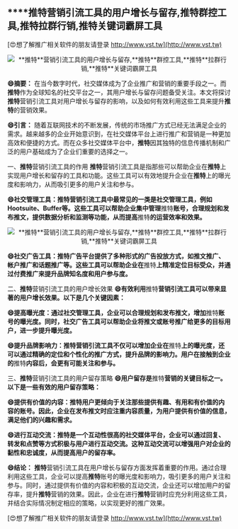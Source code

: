 ## ****推特**营销引流工具的用户增长与留存,**推特**群控工具,**推特**拉群行销,**推特**关键词霸屏工具**

[😍想了解推广相关软件的朋友请登录 http://www.vst.tw](http://www.vst.tw)

 <center><img src="https://vst.tw/MP4/tuiguang/png/0.png" alt="**推特**营销引流工具的用户增长与留存,**推特**群控工具,**推特**拉群行销,**推特**关键词霸屏工具"></center>

**😄摘要：**
在当今数字时代，社交媒体成为了企业推广和营销的重要手段之一。而**推特**作为全球知名的社交平台之一，其用户增长与留存问题备受关注。本文将探讨**推特**营销引流工具对用户增长与留存的影响，以及如何有效利用这些工具来提升**推特**的营销效果。

**😄引言：**
随着互联网技术的不断发展，传统的市场推广方式已经无法满足企业的需求。越来越多的企业开始意识到，在社交媒体平台上进行推广和营销是一种更加高效和便捷的方式。而在众多社交媒体平台中，**推特**因其独特的信息传播机制和广泛的用户基础成为了企业们重要的选择之一。

一、**推特**营销引流工具的作用
**推特**营销引流工具是指那些可以帮助企业在**推特**上实现用户增长和留存的工具和功能。这些工具可以有效地提升企业在**推特**上的曝光度和影响力，从而吸引更多的用户关注和参与。

**😄社交管理工具：**推特**营销引流工具中最常见的一类是社交管理工具，例如Hootsuite、Buffer等。这些工具可以帮助企业集中管理**推特**账号，合理规划和发布推文，提供数据分析和监测等功能，从而提高**推特**的运营效率和效果。**

 <center><img src="https://vst.tw/MP4/tuiguang/png/7.png" alt="**推特**营销引流工具的用户增长与留存,**推特**群控工具,**推特**拉群行销,**推特**关键词霸屏工具"></center>

**😄社交广告工具：**推特**广告平台提供了多种形式的广告投放方式，如推文推广、帐户推广和话题推广等。这些工具可以帮助企业在**推特**上精准定位目标受众，并通过付费推广来提升品牌知名度和用户参与度。**

二、**推特**营销引流工具的用户增长效果
**😄有效利用**推特**营销引流工具可以带来显著的用户增长效果。以下是几个关键因素：**

**😄提高曝光度：通过社交管理工具，企业可以合理规划和发布推文，增加**推特**账号的曝光度。同时，社交广告工具可以帮助企业将推文或账号推广给更多的目标用户，进一步提升曝光度。**

**😄提升品牌影响力：**推特**营销引流工具不仅可以增加企业在**推特**上的曝光度，还可以通过精确的定位和个性化的推广方式，提升品牌的影响力。用户在接触到企业的**推特**内容后，会更有可能关注和参与。**

三、**推特**营销引流工具的用户留存策略
**😄用户留存是**推特**营销的关键目标之一。以下是一些有效的用户留存策略：**

**😄提供有价值的内容：**推特**用户更倾向于关注那些提供有趣、有用和有价值的内容的账号。因此，企业在发布推文时应注重内容质量，为用户提供有价值的信息，满足他们的兴趣和需求。**

**😄进行互动交流：**推特**是一个互动性很高的社交媒体平台，企业可以通过回复、转发和点赞等方式积极与用户进行互动交流。这种互动交流可以增强用户对企业的黏性和忠诚度，从而提高用户的留存率。**

**😄结论：**
**推特**营销引流工具在用户增长与留存方面发挥着重要的作用。通过合理利用这些工具，企业可以提高**推特**账号的曝光度和影响力，吸引更多的用户关注和参与。同时，通过提供有价值的内容和积极的互动交流，企业还可以增加用户的留存率，提升**推特**营销的效果。因此，企业在进行**推特**营销时应充分利用这些工具，并结合实际情况制定相应的策略，以实现更好的推广效果。

[😍想了解推广相关软件的朋友请登录 http://www.vst.tw](http://www.vst.tw)



